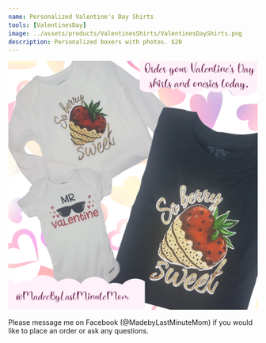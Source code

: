 ```yaml
---
name: Personalized Valentine's Day Shirts
tools: [ValentinesDay]
image: ../assets/products/ValentinesShirts/ValentinesDayShirts.png
description: Personalized boxers with photos. $20
---
```

![Product Shot](../assets/products/ValentinesShirts/ValentinesDayShirts.png "Valentine's Day Shirts")

Please message me on Facebook (@MadebyLastMinuteMom) if you would like to place an order or ask any questions.
